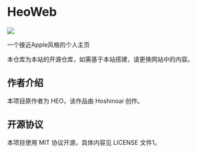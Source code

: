 # HeoWeb

![](https://images.hoshinoai.xin/web/webweb.webp)

一个接近Apple风格的个人主页

本仓库为本站的开源仓库，如需基于本站搭建，请更换网站中的内容。
## 作者介绍
本项目原作者为 HEO，该作品由 Hoshinoai 创作。
## 开源协议
本项目使用 MIT 协议开源，具体内容见 LICENSE 文件1。